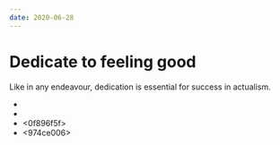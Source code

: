 ```yaml
---
date: 2020-06-28
---
```


# Dedicate to feeling good

Like in any endeavour, dedication is essential for success in actualism.

- <ce187523>
- <dc6b059a>
- <0f896f5f>
- <974ce006>
